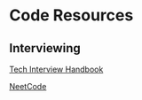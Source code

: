 # Code Resources

## Interviewing

[Tech Interview Handbook](https://www.techinterviewhandbook.org)

[NeetCode](https://www.youtube.com/c/NeetCode)
